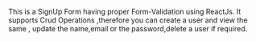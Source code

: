 This is a SignUp Form having proper Form-Validation using ReactJs. It supports Crud Operations ,therefore you can create a user and view the same , update the name,email or the password,delete a user if required.
